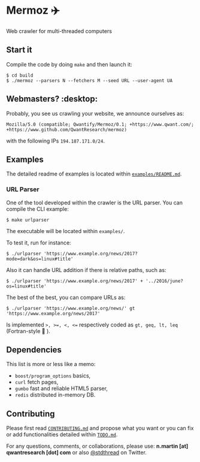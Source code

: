 # Mermoz :airplane:
Web crawler for multi-threaded computers

## Start it
Compile the code by doing `make` and then launch it:
```
$ cd build
$ ./mermoz --parsers N --fetchers M --seed URL --user-agent UA
```

## Webmasters? :desktop: 
Probably, you see us crawling your website, we announce ourselves as:
```
Mozilla/5.0 (compatible; Qwantify/Mermoz/0.1; +https://www.qwant.com/;
+https://www.github.com/QwantResearch/mermoz)
```
with the following IPs `194.187.171.0/24`.

## Examples

The detailed readme of examples is located within [`examples/README.md`](examples/README.md).

### URL Parser

One of the tool developed within the crawler is the URL parser.
You can compile the CLI example:
```
$ make urlparser
```
The executable will be located within `examples/`.

To test it, run for instance:
```
$ ./urlparser 'https://www.example.org/news/2017?mode=dark&os=linux#title'
```

Also it can handle URL addition if there is relative paths, such as:
```
$ ./urlparser 'https://www.example.org/news/2017' + '../2016/june?os=linux#title'
```

The best of the best, you can compare URLs as:
```
$ ./urlparser 'https://www.example.org/news/' gt 'https://www.example.org/news/2017'
```
Is implemented `>, >=, <, <=` respectively coded as `gt, geq, lt, leq` (Fortran-style :floppy_disk: ).

## Dependencies
This list is more or less like a memo:
- `boost/program_options` basics,
- `curl` fetch pages,
- `gumbo` fast and reliable HTML5 parser,
- `redis` distributed in-memory DB.

## Contributing
Please first read [`CONTRIBUTING.md`](CONTRIBUTING.md) and propose what you want or you can fix or add functionalities detailed
within [`TODO.md`](TODO.md).

For any questions, comments, or collaborations, please use: **n.martin [at] qwantresearch [dot] com** or also [@stdthread](https://www.twitter.com/stdthread) on Twitter.
